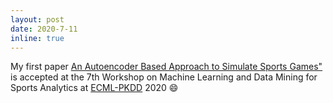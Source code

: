 ```yaml
---
layout: post
date: 2020-7-11
inline: true
---
```


My first paper <a href="https://arxiv.org/abs/2007.10257">An Autoencoder Based Approach to Simulate Sports Games"</a> is accepted at the 7th Workshop on Machine Learning and Data Mining for Sports Analytics at <a href="https://ecmlpkdd2020.net/">ECML-PKDD</a> 2020 :smile: